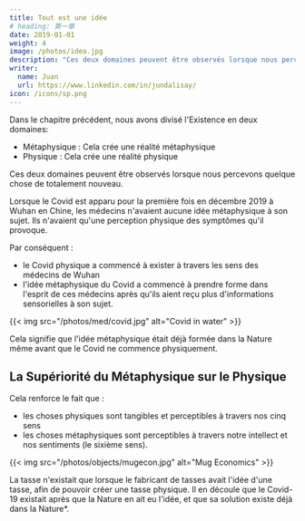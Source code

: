 ```yaml
---
title: Tout est une idée
# heading: 第一章
date: 2019-01-01
weight: 4
image: /photos/idea.jpg
description: "Ces deux domaines peuvent être observés lorsque nous percevons quelque chose de totalement nouveau"
writer:
  name: Juan
  url: https://www.linkedin.com/in/jundalisay/
icon: /icons/sp.png
---
```




Dans le chapitre précédent, nous avons divisé l'Existence en deux domaines:

- Métaphysique : Cela crée une réalité métaphysique 
- Physique : Cela crée une réalité physique

Ces deux domaines peuvent être observés lorsque nous percevons quelque chose de totalement nouveau.


Lorsque le Covid est apparu pour la première fois en décembre 2019 à Wuhan en Chine, les médecins n'avaient aucune idée métaphysique à son sujet. Ils n'avaient qu'une perception physique des symptômes qu'il provoque.

Par conséquent :
- le Covid physique a commencé à exister à travers les sens des médecins de Wuhan
- l'idée métaphysique du Covid a commencé à prendre forme dans l'esprit de ces médecins après qu'ils aient reçu plus d'informations sensorielles à son sujet.

{{< img src="/photos/med/covid.jpg" alt="Covid in water" >}}


Cela signifie que l'idée métaphysique était déjà formée dans la Nature même avant que le Covid ne commence physiquement.


## La Supériorité du Métaphysique sur le Physique

Cela renforce le fait que :

- les choses physiques sont tangibles et perceptibles à travers nos cinq sens
- les choses métaphysiques sont perceptibles à travers notre intellect et nos sentiments (le sixième sens).

{{< img src="/photos/objects/mugecon.jpg" alt="Mug Economics" >}}

La tasse n'existait que lorsque le fabricant de tasses avait l'idée d'une tasse, afin de pouvoir créer une tasse physique. Il en découle que le Covid-19 existait après que la Nature en ait eu l'idée, et que sa solution existe déjà dans la Nature*.

